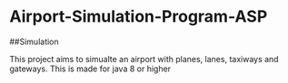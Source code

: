 # Airport-Simulation-Program-ASP

##Simulation

This project aims to simualte an airport with planes, lanes, taxiways and gateways.
This is made for java 8 or higher 
